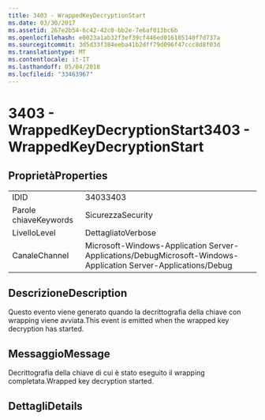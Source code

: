 ```yaml
---
title: 3403 - WrappedKeyDecryptionStart
ms.date: 03/30/2017
ms.assetid: 267e2b54-6c42-42c0-bb2e-7e6af013bc6b
ms.openlocfilehash: e0023a1ab32f3ef39cf446ed016105140f7d737a
ms.sourcegitcommit: 3d5d33f384eeba41b2dff79d096f47ccc8d8f03d
ms.translationtype: MT
ms.contentlocale: it-IT
ms.lasthandoff: 05/04/2018
ms.locfileid: "33463967"
---
```

# <a name="3403---wrappedkeydecryptionstart"></a><span data-ttu-id="519a2-102">3403 - WrappedKeyDecryptionStart</span><span class="sxs-lookup"><span data-stu-id="519a2-102">3403 - WrappedKeyDecryptionStart</span></span>
## <a name="properties"></a><span data-ttu-id="519a2-103">Proprietà</span><span class="sxs-lookup"><span data-stu-id="519a2-103">Properties</span></span>  
  
|||  
|-|-|  
|<span data-ttu-id="519a2-104">ID</span><span class="sxs-lookup"><span data-stu-id="519a2-104">ID</span></span>|<span data-ttu-id="519a2-105">3403</span><span class="sxs-lookup"><span data-stu-id="519a2-105">3403</span></span>|  
|<span data-ttu-id="519a2-106">Parole chiave</span><span class="sxs-lookup"><span data-stu-id="519a2-106">Keywords</span></span>|<span data-ttu-id="519a2-107">Sicurezza</span><span class="sxs-lookup"><span data-stu-id="519a2-107">Security</span></span>|  
|<span data-ttu-id="519a2-108">Livello</span><span class="sxs-lookup"><span data-stu-id="519a2-108">Level</span></span>|<span data-ttu-id="519a2-109">Dettagliato</span><span class="sxs-lookup"><span data-stu-id="519a2-109">Verbose</span></span>|  
|<span data-ttu-id="519a2-110">Canale</span><span class="sxs-lookup"><span data-stu-id="519a2-110">Channel</span></span>|<span data-ttu-id="519a2-111">Microsoft-Windows-Application Server-Applications/Debug</span><span class="sxs-lookup"><span data-stu-id="519a2-111">Microsoft-Windows-Application Server-Applications/Debug</span></span>|  
  
## <a name="description"></a><span data-ttu-id="519a2-112">Descrizione</span><span class="sxs-lookup"><span data-stu-id="519a2-112">Description</span></span>  
 <span data-ttu-id="519a2-113">Questo evento viene generato quando la decrittografia della chiave con wrapping viene avviata.</span><span class="sxs-lookup"><span data-stu-id="519a2-113">This event is emitted when the wrapped key decryption has started.</span></span>  
  
## <a name="message"></a><span data-ttu-id="519a2-114">Messaggio</span><span class="sxs-lookup"><span data-stu-id="519a2-114">Message</span></span>  
 <span data-ttu-id="519a2-115">Decrittografia della chiave di cui è stato eseguito il wrapping completata.</span><span class="sxs-lookup"><span data-stu-id="519a2-115">Wrapped key decryption started.</span></span>  
  
## <a name="details"></a><span data-ttu-id="519a2-116">Dettagli</span><span class="sxs-lookup"><span data-stu-id="519a2-116">Details</span></span>
